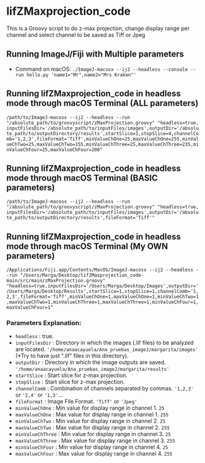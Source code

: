 # lifZMaxprojection_code
This is a Groovy script to do z-max projection, change display range per channel and select channel to be saved as Tiff or Jpeg

## Running ImageJ/Fiji with Multiple parameters
- Command on macOS:
``./ImageJ-macosx --ij2 --headless --console --run hello.py 'name1="Mr",name2="Mrs Kraken"'``

## Running lifZMaxprojection_code in headless mode through macOS Terminal (ALL parameters)

``/path/to/ImageJ-macosx --ij2 --headless --run "/absolute_path/to/groovyscript/zMaxProjection.groovy" "headless=true, inputFilesDir='/absolute_path/to/inputFiles/images',outputDir='/absolute_path/to/outputDirectory/results',startSlice=1,stopSlice=4,channelComb='1,2,3',fileFormat='Tiff',minValueChOne=25,maxValueChOne=255,minValueChTwo=25,maxValueChTwo=155,minValueChThree=25,maxValueChThree=235,minValueChFour=25,maxValueChFour=200"``

## Running lifZMaxprojection_code in headless mode through macOS Terminal  (BASIC parameters)

``/path/to/ImageJ-macosx --ij2 --headless --run "/absolute_path/to/groovyscript/zMaxProjection.groovy" "headless=true, inputFilesDir='/absolute_path/to/inputFiles/images',outputDir='/absolute_path/to/outputDirectory/results',fileFormat='Tiff'"``

## Running lifZMaxprojection_code in headless mode through macOS Terminal  (My OWN parameters)

``/Applications/Fiji.app/Contents/MacOS/ImageJ-macosx --ij2 --headless --run "/Users/Marga/Desktop/lifZMaxprojection_code-main/src/main/zMaxProjection.groovy" "headless=true,inputFilesDir='/Users/Marga/Desktop/Images',outputDir='/Users/Marga/Desktop/Results',startSlice=1,stopSlice=1,channelComb='1,2,3',fileFormat='Tiff',minValueChOne=1,maxValueChOne=1,minValueChTwo=1,maxValueChTwo=1,minValueChThree=1,maxValueChThree=1,minValueChFour=1,maxValueChFour=1"``

### Parameters Explanation:
- ``headless`` : true. 
- ``inputFilesDir`` : Directory in which the images (.lif files) to be analyzed are located. ``'/home/anaacayuela/Ana_pruebas_imageJ/margarita/images'`` (*Try to have just ".lif" files in this directory).
- ``outputDir`` : Directory in which the image outputs are saved. ``'/home/anaacayuela/Ana_pruebas_imageJ/margarita/results'``
- ``startSlice`` : Start slice for z-max projection. 
- ``stopSlice`` : Start slice for z-max projection. 
- ``channelComb`` : Combination of channels separated by commas. ``'1,2,3'`` or ``'2,4'`` or ``'1,3'``...
- ``fileFormat`` : Image File Format. ``'Tiff'`` or ``'Jpeg'``
- ``minValueChOne`` : Min value for display range in channel 1. ``25``
- ``maxValueChOne`` : Max value for display range in channel 1. ``255``
- ``minValueChTwo`` : Min value for display range in channel 2. ``25``
- ``maxValueChTwo`` : Max value for display range in channel 2. ``255``
- ``minValueChThree`` : Min value for display range in channel 3. ``25``
- ``maxValueChThree`` : Max value for display range in channel 3. ``255``
- ``minValueChFour`` : Min value for display range in channel 4. ``25``
- ``maxValueChFour`` : Max value for display range in channel 4. ``255``
